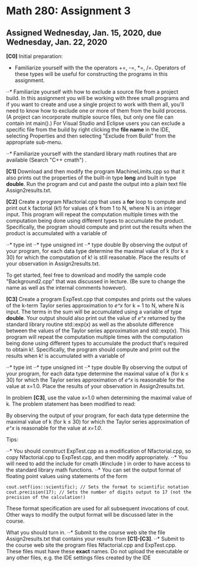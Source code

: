 # Math 280: Assignment 3
## Assigned Wednesday, Jan. 15, 2020, due Wednesday, Jan. 22, 2020

__[C0]__ Initial preparation:

* Familiarize yourself with the the operators +=, -=, *=, /=. Operators of these types will be useful for constructing the programs in this assignment.

⋅⋅* Familiarize yourself with how to exclude a source file from a project build. In this assignment you will be working with three small programs and if you want to create and use a single project to work with them all, you'll need to know how to exclude one or more of them from the build process. (A project can incorporate multiple source files, but only one file can contain int main().) For Visual Studio and Eclipse users you can exclude a specific file from the build by right clicking the __file name__ in the IDE, selecting Properties and then selecting "Exclude from Build" from the appropriate sub-menu.

⋅⋅* Familiarize yourself with the standard library math routines that are available (Search "C++ cmath") .


__[C1]__ Download and then modify the program MachineLimits.cpp so that it also prints out the properties of the built-in type __long__ and built in type __double__. Run the program and cut and paste the output into a plain text file Assign2results.txt.

__[C2]__ Create a program Nfactorial.cpp that uses a __for__ loop to compute and print out k factorial (k!) for values of k from 1 to N, where N is an integer input. This program will repeat the computation multiple times with the computation being done using different types to accumulate the product. Specifically, the program should compute and print out the results when the product is accumulated with a variable of

⋅⋅* type int
⋅⋅* type unsigned int
⋅⋅* type double
By observing the output of your program, for each data type determine the maximal value of k (for k ≤ 30) for which the computation of k! is still reasonable. Place the results of your observation in Assign2results.txt.

To get started, feel free to download and modify the sample code "Background2.cpp" that was discussed in lecture. (Be sure to change the name as well as the internal comments however).

__[C3]__ Create a program ExpTest.cpp that computes and prints out the values of the k-term Taylor series approximation to *e^x* for k = 1 to N, where N is input. The terms in the sum will be accumulated using a variable of type __double__. Your output should also print out the value of *e^x* returned by the standard library routine std::exp(x) as well as the absolute difference between the values of the Taylor series approximation and std::exp(x). This program will repeat the computation multiple times with the computation being done using different types to accumulate the product that's required to obtain k!. Specifically, the program should compute and print out the results when k! is accumulated with a variable of

⋅⋅* type int
⋅⋅* type unsigned int
⋅⋅* type double
By observing the output of your program, for each data type determine the maximal value of k (for k ≤ 30) for which the Taylor series approximation of *e^x* is reasonable for the value at x=1.0. Place the results of your observation in Assign2results.txt.

In problem __[C3]__, use the value x=1.0 when determining the maximal value of k. The problem statement has been modified to read: 

By observing the output of your program, for each data type determine the maximal value of k (for k ≤ 30) for which the Taylor series approximation of *e^x* is reasonable for the value at *x=1.0*.

Tips:

⋅⋅* You should construct ExpTest.cpp as a modification of Nfactorial.cpp, so copy Nfactorial.cpp to ExpTest.cpp, and then modify appropriately.
⋅⋅* You will need to add the include for cmath (#include <cmath>) in order to have access to the standard library math functions.
⋅⋅* You can set the output format of floating point values using statements of the form

`cout.setf(ios::scientific); // Sets the format to scientific notation
cout.precision(17); // Sets the number of digits output to 17 (not the precision of the calculation!)`

These format specification are used for all subsequent invocations of cout. Other ways to modify the output format will be discussed later in the course.
 

What you should turn in.
⋅⋅* Submit to the course web site the file Assign2results.txt that contains your results from __[C1]-[C3]__.
⋅⋅* Submit to the course web site the program files Nfactorial.cpp and ExpTest.cpp. These files must have these __exact__ names. Do not upload the executable or any other files, e.g. the IDE settings files created by the IDE
